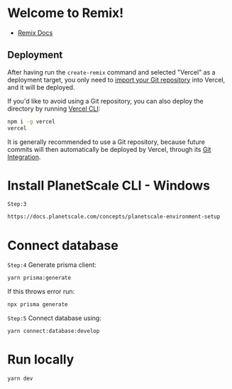 # Welcome to Remix!

- [Remix Docs](https://remix.run/docs)

## Deployment

After having run the `create-remix` command and selected "Vercel" as a
deployment target, you only need to
[import your Git repository](https://vercel.com/new) into Vercel, and it will be
deployed.

If you'd like to avoid using a Git repository, you can also deploy the directory
by running [Vercel CLI](https://vercel.com/cli):

```sh
npm i -g vercel
vercel
```

It is generally recommended to use a Git repository, because future commits will
then automatically be deployed by Vercel, through its
[Git Integration](https://vercel.com/docs/concepts/git).

# Install PlanetScale CLI - Windows

`Step:3`

```sh
https://docs.planetscale.com/concepts/planetscale-environment-setup
```

# Connect database

`Step:4` Generate prisma client:

```sh
yarn prisma:generate
```

If this throws error run:

```sh
npx prisma generate
```

`Step:5` Connect database using:

```sh
yarn connect:database:develop
```

# Run locally

```sh
yarn dev
```
